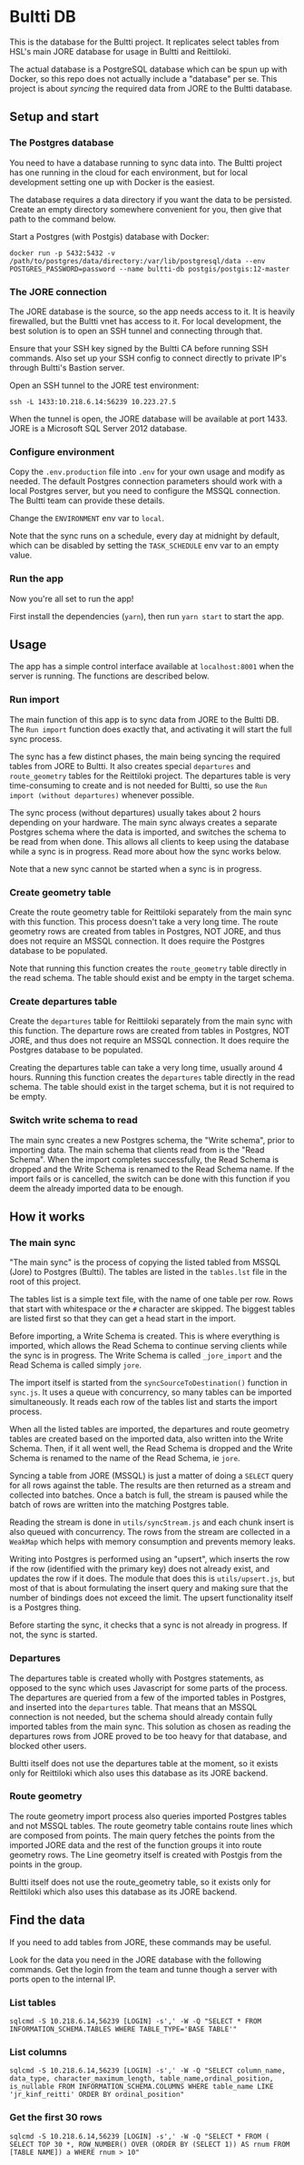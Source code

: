 # Bultti DB

This is the database for the Bultti project. It replicates select tables from HSL's main JORE database for usage in Bultti and Reittiloki.

The actual database is a PostgreSQL database which can be spun up with Docker, so this repo does not actually include a "database" per se. This project is about _syncing_ the required data from JORE to the Bultti database.

## Setup and start

### The Postgres database

You need to have a database running to sync data into. The Bultti project has one running in the cloud for each environment, but for local development setting one up with Docker is the easiest.

The database requires a data directory if you want the data to be persisted. Create an empty directory somewhere convenient for you, then give that path to the command below.

Start a Postgres (with Postgis) database with Docker:

```shell script
docker run -p 5432:5432 -v /path/to/postgres/data/directory:/var/lib/postgresql/data --env POSTGRES_PASSWORD=password --name bultti-db postgis/postgis:12-master
```

### The JORE connection

The JORE database is the source, so the app needs access to it. It is heavily firewalled, but the Bultti vnet has access to it. For local development, the best solution is to open an SSH tunnel and connecting through that.

Ensure that your SSH key signed by the Bultti CA before running SSH commands. Also set up your SSH config to connect directly to private IP's through Bultti's Bastion server.

Open an SSH tunnel to the JORE test environment:

```shell script
ssh -L 1433:10.218.6.14:56239 10.223.27.5
```

When the tunnel is open, the JORE database will be available at port 1433. JORE is a Microsoft SQL Server 2012 database.

### Configure environment

Copy the `.env.production` file into `.env` for your own usage and modify as needed. The default Postgres connection parameters should work with a local Postgres server, but you need to configure the MSSQL connection. The Bultti team can provide these details.

Change the `ENVIRONMENT` env var to `local`.

Note that the sync runs on a schedule, every day at midnight by default, which can be disabled by setting the `TASK_SCHEDULE` env var to an empty value.

### Run the app

Now you're all set to run the app!

First install the dependencies (`yarn`), then run `yarn start` to start the app.

## Usage

The app has a simple control interface available at `localhost:8001` when the server is running. The functions are described below.

### Run import

The main function of this app is to sync data from JORE to the Bultti DB. The `Run import` function does exactly that, and activating it will start the full sync process.

The sync has a few distinct phases, the main being syncing the required tables from JORE to Bultti. It also creates special `departures` and `route_geometry` tables for the Reittiloki project. The departures table is very time-consuming to create and is not needed for Bultti, so use the `Run import (without departures)` whenever possible.

The sync process (without departures) usually takes about 2 hours depending on your hardware. The main sync always creates a separate Postgres schema where the data is imported, and switches the schema to be read from when done. This allows all clients to keep using the database while a sync is in progress. Read more about how the sync works below.

Note that a new sync cannot be started when a sync is in progress.

### Create geometry table

Create the route geometry table for Reittiloki separately from the main sync with this function. This process doesn't take a very long time. The route geometry rows are created from tables in Postgres, NOT JORE, and thus does not require an MSSQL connection. It does require the Postgres database to be populated.

Note that running this function creates the `route_geometry` table directly in the read schema. The table should exist and be empty in the target schema.

### Create departures table

Create the `departures` table for Reittiloki separately from the main sync with this function. The departure rows are created from tables in Postgres, NOT JORE, and thus does not require an MSSQL connection. It does require the Postgres database to be populated.

Creating the departures table can take a very long time, usually around 4 hours. Running this function creates the `departures` table directly in the read schema. The table should exist in the target schema, but it is not required to be empty.

### Switch write schema to read

The main sync creates a new Postgres schema, the "Write schema", prior to importing data. The main schema that clients read from is the "Read Schema". When the import completes successfully, the Read Schema is dropped and the Write Schema is renamed to the Read Schema name. If the import fails or is cancelled, the switch can be done with this function if you deem the already imported data to be enough.

## How it works

### The main sync

"The main sync" is the process of copying the listed tabled from MSSQL (Jore) to Postgres (Bultti). The tables are listed in the `tables.lst` file in the root of this project.

The tables list is a simple text file, with the name of one table per row. Rows that start with whitespace or the `#` character are skipped. The biggest tables are listed first so that they can get a head start in the import.

Before importing, a Write Schema is created. This is where everything is imported, which allows the Read Schema to continue serving clients while the sync is in progress. The Write Schema is called `_jore_import` and the Read Schema is called simply `jore`.

The import itself is started from the `syncSourceToDestination()` function in `sync.js`. It uses a queue with concurrency, so many tables can be imported simultaneously. It reads each row of the tables list and starts the import process.

When all the listed tables are imported, the departures and route geometry tables are created based on the imported data, also written into the Write Schema. Then, if it all went well, the Read Schema is dropped and the Write Schema is renamed to the name of the Read Schema, ie `jore`.

Syncing a table from JORE (MSSQL) is just a matter of doing a `SELECT` query for all rows against the table. The results are then returned as a stream and collected into batches. Once a batch is full, the stream is paused while the batch of rows are written into the matching Postgres table.

Reading the stream is done in `utils/syncStream.js` and each chunk insert is also queued with concurrency. The rows from the stream are collected in a `WeakMap` which helps with memory consumption and prevents memory leaks.

Writing into Postgres is performed using an "upsert", which inserts the row if the row (identified with the primary key) does not already exist, and updates the row if it does. The module that does this is `utils/upsert.js`, but most of that is about formulating the insert query and making sure that the number of bindings does not exceed the limit. The upsert functionality itself is a Postgres thing.

Before starting the sync, it checks that a sync is not already in progress. If not, the sync is started.

### Departures

The departures table is created wholly with Postgres statements, as opposed to the sync which uses Javascript for some parts of the process. The departures are queried from a few of the imported tables in Postgres, and inserted into the `departures` table. That means that an MSSQL connection is not needed, but the schema should already contain fully imported tables from the main sync. This solution as chosen as reading the departures rows from JORE proved to be too heavy for that database, and blocked other users.

Bultti itself does not use the departures table at the moment, so it exists only for Reittiloki which also uses this database as its JORE backend.

### Route geometry

The route geometry import process also queries imported Postgres tables and not MSSQL tables. The route geometry table contains route lines which are composed from points. The main query fetches the points from the imported JORE data and the rest of the function groups it into route geometry rows. The Line geometry itself is created with Postgis from the points in the group.

Bultti itself does not use the route_geometry table, so it exists only for Reittiloki which also uses this database as its JORE backend.

## Find the data

If you need to add tables from JORE, these commands may be useful.

Look for the data you need in the JORE database with the following commands. Get the login from the team and tunne though a server with ports open to the internal IP.

### List tables

```shell script
sqlcmd -S 10.218.6.14,56239 [LOGIN] -s',' -W -Q "SELECT * FROM INFORMATION_SCHEMA.TABLES WHERE TABLE_TYPE='BASE TABLE'"
```

### List columns

```shell script
sqlcmd -S 10.218.6.14,56239 [LOGIN] -s',' -W -Q "SELECT column_name, data_type, character_maximum_length, table_name,ordinal_position, is_nullable FROM INFORMATION_SCHEMA.COLUMNS WHERE table_name LIKE 'jr_kinf_reitti' ORDER BY ordinal_position"
```

### Get the first 30 rows

```shell script
sqlcmd -S 10.218.6.14,56239 [LOGIN] -s',' -W -Q "SELECT * FROM ( SELECT TOP 30 *, ROW_NUMBER() OVER (ORDER BY (SELECT 1)) AS rnum FROM [TABLE NAME]) a WHERE rnum > 10"
```
